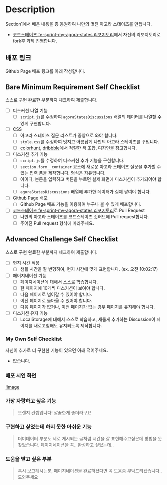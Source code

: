# Description

Section1에서 배운 내용을 총 동원하여 나만의 멋진 아고라 스테이츠를 만듭니다.

- [코드스테이츠 fe-sprint-my-agora-states 리포지토리](https://github.com/codestates-seb/fe-sprint-my-agora-states)에서 자신의 리포지토리로 fork후 과제 진행합니다.

## 배포 링크

Github Page 배포 링크를 아래 작성합니다.

## Bare Minimum Requirement Self Checklist

스스로 구현 완료한 부분까지 체크하여 제출합니다.

- [ ] 디스커션 나열 기능
    - [ ] `script.js`를 수정하여 `agoraStatesDiscussions` 배열의 데이터를 나열할 수 있게 구현합니다.
- [ ] CSS
    - [ ] 아고라 스테이츠 질문 리스트가 중앙으로 와야 합니다.
    - [ ] `style.css`를 수정하여 멋지고 아름답게 나만의 아고라 스테이츠를 꾸밉니다.
    - [ ] [colorhunt](https://colorhunt.co/palettes/popular), [dribbble](https://dribbble.com/)에서 적절한 색 조합, 디자인을 참고합니다.
- [ ] 디스커션 추가 기능
    - [ ] `script.js`를 수정하여 디스커션 추가 기능을 구현합니다.
    - [ ] `section.form__container` 요소에 새로운 아고라 스테이츠 질문을 추가할 수 있는 입력 폼을 제작합니다. 형식은 자유입니다.
    - [ ] 아이디, 본문을 입력하고 버튼을 누르면 실제 화면에 디스커션이 추가되어야 합니다.
    - [ ] `agoraStatesDiscussions` 배열에 추가한 데이터가 실제 쌓여야 합니다.
- [ ] Github Page 배포
  - [ ] Github Page 배포 기능을 이용하여 누구나 볼 수 있게 배포합니다.
- [ ] [코드스테이츠 fe-sprint-my-agora-states 리포지토리](https://github.com/codestates-seb/fe-sprint-my-agora-states)로 Pull Request
  - [ ] 나만의 아고라 스테이츠를 코드스테이츠 깃허브에 Pull request합니다.
  - [ ] 주어진 Pull request 형식에 따라주세요.

## Advanced Challenge Self Checklist

스스로 구현 완료한 부분까지 체크하여 제출합니다.

- [ ] 현지 시간 적용
    - [ ] 샘플 시간을 잘 변형하여, 현지 시간에 맞게 표현합니다. (ex. 오전 10:02:17)
- [ ] 페이지네이션 기능
    - [ ] 페이지네이션에 대해서 스스로 학습합니다.
    - [ ] 한 페이지에 10개씩 디스커션이 보여야 합니다.
    - [ ] 다음 페이지로 넘어갈 수 있어야 합니다.
    - [ ] 이전 페이지로 돌아올 수 있어야 합니다.
    - [ ] 다음 페이지가 없거나, 이전 페이지가 없는 경우 페이지를 유지해야 합니다.
- [ ] 디스커션 유지 기능
    - [ ] LocalStorage에 대해서 스스로 학습하고, 새롭게 추가하는 Discussion이 페이지를 새로고침해도 유지되도록 제작합니다.

### My Own Self Checklist

자신이 추가로 더 구현한 기능이 있으면 아래 적어주세요.

- 없습니다.

### 배포 시연 화면

 [!image](https://blog.kakaocdn.net/dn/GkHfL/btrVPHLMRed/5y54e1Rk4zcKKtts8ODnP0/img.gif)
 
### 가장 자랑하고 싶은 기능

> 오렌지 컨셉입니다! 깔끔한게 좋더라구요

### 구현하고 싶었는데 하지 못한 아쉬운 기능

> 더미데이터 부분도 세로 게시되는 글처럼 시간을 잘 표현해주고싶은데 방법을 못찾았습니다.
> 페이지네이션을 꼭.. 완성하고 싶었는데..

### 도움을 받고 싶은 부분

> 혹시 보고계시는분, 페이지네이션을 완료하셨다면 꼭 도움좀 부탁드리겠습니다.. 도와주세요 
